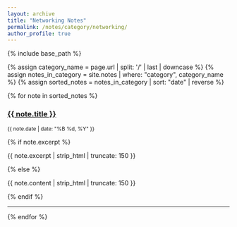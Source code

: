```yaml
---
layout: archive
title: "Networking Notes"
permalink: /notes/category/networking/
author_profile: true
---
```


{% include base_path %}

{% assign category_name = page.url | split: '/' | last | downcase %}
{% assign notes_in_category = site.notes | where: "category", category_name %}
{% assign sorted_notes = notes_in_category | sort: "date" | reverse %}

{% for note in sorted_notes %}
  <div class="archive__item">
    <h3 class="archive__item-title">
      <a href="{{ note.url | relative_url }}">{{ note.title }}</a>
    </h3>
    <p><small>{{ note.date | date: "%B %d, %Y" }}</small></p>
    {% if note.excerpt %}
      <p>{{ note.excerpt | strip_html | truncate: 150 }}</p>
    {% else %}
      <p>{{ note.content | strip_html | truncate: 150 }}</p>
    {% endif %}
  </div>
  <hr />
{% endfor %}
